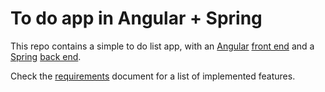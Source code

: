 # To do app in Angular + Spring

This repo contains a simple to do list app, with an [Angular](https://angular.io/) [front end](client) and a [Spring](https://spring.io/) [back end](api).

Check the [requirements](REQUIREMENTS.md) document for a list of implemented features.
